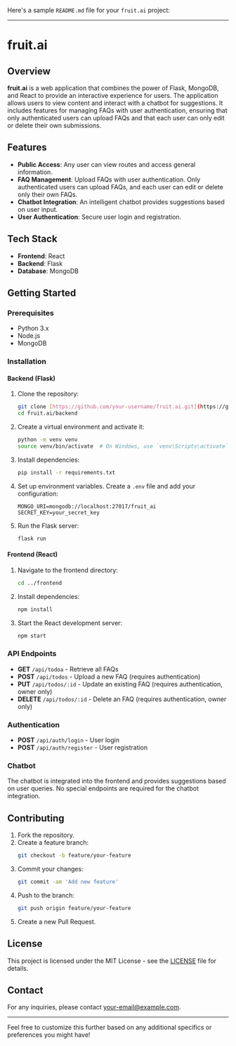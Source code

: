 Here's a sample `README.md` file for your `fruit.ai` project:

---

# fruit.ai

## Overview

**fruit.ai** is a web application that combines the power of Flask, MongoDB, and React to provide an interactive experience for users. The application allows users to view content and interact with a chatbot for suggestions. It includes features for managing FAQs with user authentication, ensuring that only authenticated users can upload FAQs and that each user can only edit or delete their own submissions.

## Features

- **Public Access**: Any user can view routes and access general information.
- **FAQ Management**: Upload FAQs with user authentication. Only authenticated users can upload FAQs, and each user can edit or delete only their own FAQs.
- **Chatbot Integration**: An intelligent chatbot provides suggestions based on user input.
- **User Authentication**: Secure user login and registration.

## Tech Stack

- **Frontend**: React
- **Backend**: Flask
- **Database**: MongoDB

## Getting Started

### Prerequisites

- Python 3.x
- Node.js
- MongoDB

### Installation

#### Backend (Flask)

1. Clone the repository:
    ```bash
    git clone [https://github.com/your-username/fruit.ai.git](https://github.com/sajan018/Appreciate_wealth_project-backend.git)
    cd fruit.ai/backend
    ```

2. Create a virtual environment and activate it:
    ```bash
    python -m venv venv
    source venv/bin/activate  # On Windows, use `venv\Scripts\activate`
    ```

3. Install dependencies:
    ```bash
    pip install -r requirements.txt
    ```

4. Set up environment variables. Create a `.env` file and add your configuration:
    ```env
    MONGO_URI=mongodb://localhost:27017/fruit_ai
    SECRET_KEY=your_secret_key
    ```

5. Run the Flask server:
    ```bash
    flask run
    ```

#### Frontend (React)

1. Navigate to the frontend directory:
    ```bash
    cd ../frontend
    ```

2. Install dependencies:
    ```bash
    npm install
    ```

3. Start the React development server:
    ```bash
    npm start
    ```

### API Endpoints

- **GET** `/api/todoa` - Retrieve all FAQs
- **POST** `/api/todos` - Upload a new FAQ (requires authentication)
- **PUT** `/api/todos/:id` - Update an existing FAQ (requires authentication, owner only)
- **DELETE** `/api/todos/:id` - Delete an FAQ (requires authentication, owner only)

### Authentication

- **POST** `/api/auth/login` - User login
- **POST** `/api/auth/register` - User registration

### Chatbot

The chatbot is integrated into the frontend and provides suggestions based on user queries. No special endpoints are required for the chatbot integration.

## Contributing

1. Fork the repository.
2. Create a feature branch:
    ```bash
    git checkout -b feature/your-feature
    ```
3. Commit your changes:
    ```bash
    git commit -am 'Add new feature'
    ```
4. Push to the branch:
    ```bash
    git push origin feature/your-feature
    ```
5. Create a new Pull Request.

## License

This project is licensed under the MIT License - see the [LICENSE](LICENSE) file for details.

## Contact

For any inquiries, please contact [your-email@example.com](mailto:your-email@example.com).

---

Feel free to customize this further based on any additional specifics or preferences you might have!

